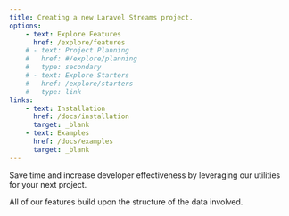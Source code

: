 ```yaml
---
title: Creating a new Laravel Streams project.
options:
    - text: Explore Features
      href: /explore/features
    # - text: Project Planning
    #   href: #/explore/planning
    #   type: secondary
    # - text: Explore Starters
    #   href: /explore/starters
    #   type: link
links:
    - text: Installation
      href: /docs/installation
      target: _blank
    - text: Examples
      href: /docs/examples
      target: _blank
---
```

Save time and increase developer effectiveness by leveraging our utilities for your next project.

All of our features build upon the structure of the data involved.
